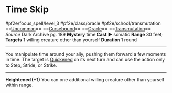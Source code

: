 # Time Skip
#pf2e/focus_spell/level_3 #pf2e/class/oracle #pf2e/school/transmutation 
==[Uncommon](../../../rules/traits/uncommon.md)== ==[Cursebound](../../../Traits/Cursebound.md)== ==[Oracle](../../../Traits/Oracle.md)== ==[Transmutation](../../../rules/traits/transmutation.md)==
*Source* Dark Archive pg. 189
**Mystery** time
**Cast** ► somatic
**Range** 30 feet; **Targets** 1 willing creature other than yourself
**Duration** 1 round

---
You manipulate time around your ally, pushing them forward a few moments in time. The target is [Quickened](../../../Conditions/Quickened.md) on its next turn and can use the action only to Step, Stride, or Strike.

<hr>

**Heightened (+1)** You can one additional willing creature other than yourself within range.